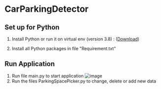 # CarParkingDetector
## Set up for Python
1. Install Python or run it on virtual env (version 3.8) : ([Download](https://www.python.org))

2. Install all Python packages in file "Requirement.txt"

## Run Application
1. Run file main.py to start application
  ![image](https://github.com/user-attachments/assets/23106a28-9d3e-407a-b71c-643177e1bdeb)
3. Run the files ParkingSpacePicker.py to change, delete or add new data
